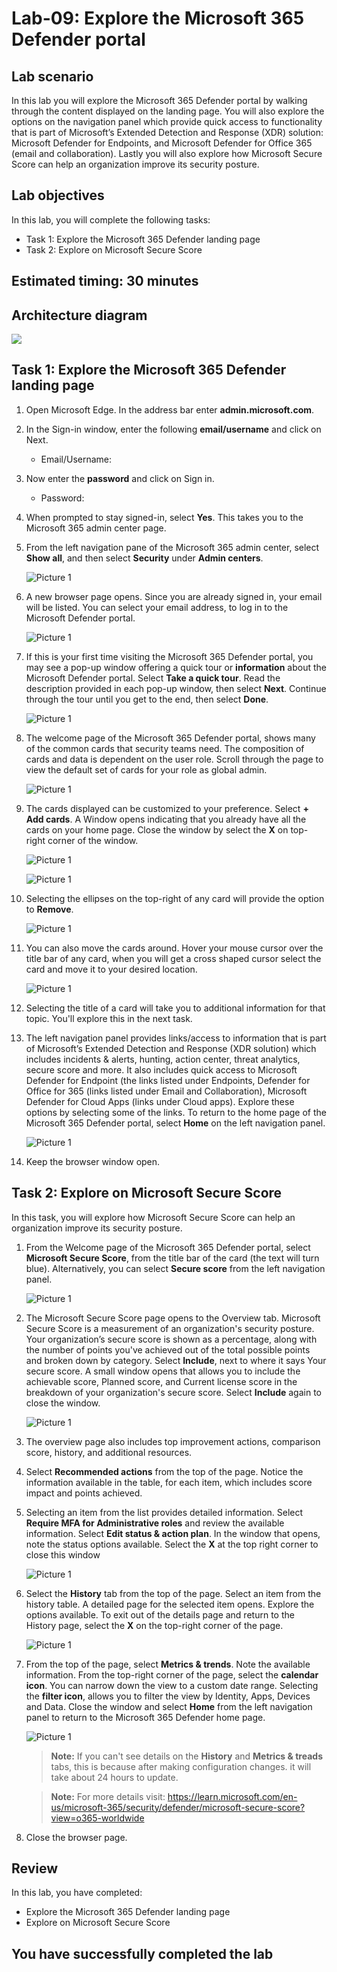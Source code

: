 # Lab-09: Explore the Microsoft 365 Defender portal

## Lab scenario
In this lab you will explore the Microsoft 365 Defender portal by walking through the content displayed on the landing page. You will also explore the options on the navigation panel which provide quick access to functionality that is part of Microsoft’s Extended Detection and Response (XDR) solution: Microsoft Defender for Endpoints, and Microsoft Defender for Office 365 (email and collaboration).  Lastly you will also explore how Microsoft Secure Score can help an organization improve its security posture.

## Lab objectives

In this lab, you will complete the following tasks:

+ Task 1: Explore the Microsoft 365 Defender landing page
+ Task 2: Explore on Microsoft Secure Score

## Estimated timing: 30 minutes

## Architecture diagram

![](../Images/sc900lab9.png)

## Task 1:  Explore the Microsoft 365 Defender landing page

1. Open Microsoft Edge. In the address bar enter **admin.microsoft.com**.

1. In the Sign-in window, enter the following **email/username** and click on Next.

    * Email/Username: <inject key="AzureAdUserEmail"></inject>

1. Now enter the **password** and click on Sign in.
   
   * Password: <inject key="AzureAdUserPassword"></inject>
  
1. When prompted to stay signed-in, select **Yes**. This takes you to the Microsoft 365 admin center page.

1. From the left navigation pane of the Microsoft 365 admin center, select **Show all**, and then select **Security** under **Admin centers**.

     ![Picture 1](../Images/L9-T1-S6.png)

1. A new browser page opens. Since you are already signed in, your email will be listed. You can select your email address, <inject key="AzureAdUserEmail"></inject> to log in to the Microsoft Defender portal. 

     ![Picture 1](../Images/L9-T1-S7.png)

1. If this is your first time visiting the Microsoft 365 Defender portal, you may see a pop-up window offering a quick tour or **information** about the Microsoft Defender portal. Select **Take a quick tour**. Read the description provided in each pop-up window, then select **Next**. Continue through the tour until you get to the end, then select **Done**.

     ![Picture 1](../Images/L9-T1-S8.png)

1. The welcome page of the Microsoft 365 Defender portal, shows many of the common cards that security teams need. The composition of cards and data is dependent on the user role. Scroll through the page to view the default set of cards for your role as global admin.

     ![Picture 1](../Images/L9-T1-S9.png)

1. The cards displayed can be customized to your preference.  Select **+ Add cards**. A Window opens indicating that you already have all the cards on your home page.  Close the window by select the **X** on top-right corner of the window.
   
     ![Picture 1](../Images/L9-T1-S10a.png)
   
     ![Picture 1](../Images/L9-T1-S10b.png)
   
1. Selecting the ellipses on the top-right of any card will provide the option to **Remove**.  

     ![Picture 1](../Images/L9-T1-S11.png)

1. You can also move the cards around. Hover your mouse cursor over the title bar of any card,  when you will get a cross shaped cursor select the card and move it to your desired location.
   
     ![Picture 1](../Images/sc900drag.png)

1. Selecting the title of a card will take you to additional information for that topic. You'll explore this in the next task.

1. The left navigation panel provides links/access to information that is part of Microsoft’s Extended Detection and Response (XDR solution) which includes incidents & alerts, hunting, action center, threat analytics, secure score and more.  It also includes quick access to Microsoft Defender for Endpoint (the links listed under Endpoints, Defender for Office for 365 (links listed under Email and Collaboration), Microsoft Defender for Cloud Apps (links under Cloud apps).  Explore these options by selecting some of the links.   To return to the home page of the Microsoft 365 Defender portal, select **Home** on the left navigation panel.

     ![Picture 1](../Images/L9-T1-S14.png)

1. Keep the browser window open.

## Task 2: Explore on Microsoft Secure Score

In this task, you will explore how Microsoft Secure Score can help an organization improve its security posture.

1. From the Welcome page of the Microsoft 365 Defender portal, select **Microsoft Secure Score**, from the title bar of the card (the text will turn blue).  Alternatively, you can select **Secure score** from the left navigation panel.
 
     ![Picture 1](../Images/sc-900-lab-9-2.png)

1. The Microsoft Secure Score page opens to the Overview tab.  Microsoft Secure Score is a measurement of an organization's security posture. Your organization’s secure score is shown as a percentage, along with the number of points you've achieved out of the total possible points and broken down by category. Select **Include**, next to where it says Your secure score.  A small window opens that allows you to include the achievable score, Planned score, and Current license score in the breakdown of your organization's secure score.  Select  **Include** again to close the window.

     ![Picture 1](../Images/sc-900-lab-9-3.png)

1. The overview page also includes top improvement actions, comparison score, history, and additional resources.

1. Select **Recommended actions** from the top of the page.  Notice the information available in the table, for each item, which includes score impact and points achieved.  

1. Selecting an item from the list provides detailed information.  Select **Require MFA for Administrative roles** and review the available information.  Select **Edit status & action plan**.  In the window that opens, note the status options available. Select the **X** at the top right corner to close this window

     ![Picture 1](../Images/sc900-recAction.png)

1. Select the **History** tab from the top of the page. Select an item from the history table.  A detailed page for the selected item opens.  Explore the options available.  To exit out of the details page and return to the History page, select the **X** on the top-right corner of the page.

     ![Picture 1](../Images/sc900-his.png)

1. From the top of the page, select **Metrics & trends**.  Note the available information.  From the top-right corner of the page, select the **calendar icon**.  You can narrow down the view to a custom date range.  Selecting the **filter icon**, allows you to filter the view by Identity, Apps, Devices and Data.  Close the window and select **Home** from the left navigation panel to return to the Microsoft 365 Defender home page.

    ![Picture 1](../Images/sc900-mandt.png)
    
    
    >**Note:** If you can't see details on the **History** and **Metrics & treads** tabs, this is because after making configuration changes. it will take about 24 hours to update.
    
    >**Note:** For more details visit: https://learn.microsoft.com/en-us/microsoft-365/security/defender/microsoft-secure-score?view=o365-worldwide
    
1. Close the browser page.

## Review
In this lab, you have completed:
- Explore the Microsoft 365 Defender landing page
- Explore on Microsoft Secure Score

## You have successfully completed the lab
